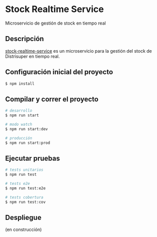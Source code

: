 # Stock Realtime Service

Microservicio de gestión de stock en tiempo real

## Descripción

[stock-realtime-service](https://github.com/Distrisuper/stock-realtime-service) es un microservicio para la gestión del stock de Distrisuper en tiempo real.

## Configuración inicial del proyecto

```bash
$ npm install
```

## Compilar y correr el proyecto

```bash
# desarrollo
$ npm run start

# modo watch
$ npm run start:dev

# producción
$ npm run start:prod
```

## Ejecutar pruebas

```bash
# tests unitarios
$ npm run test

# tests e2e
$ npm run test:e2e

# tests cobertura
$ npm run test:cov
```

## Despliegue

(en construcción)